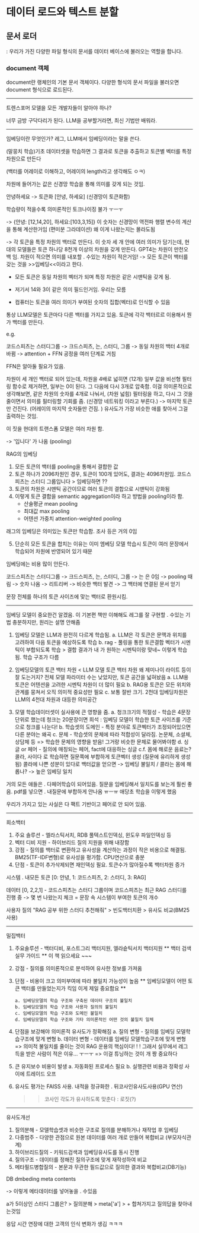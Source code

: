 # 데이터 로드와 텍스트 분할

## 문서 로더

: 우리가 가진 다양한 파일 형식의 문서를 데이터 베이스에 불러오는 역할을 합니다.

### document 객체

document란 랭체인의 기본 문서 객체이다. 다양한 형식의 문서 파일을 불러오면 document 형식으로 로드된다.

---

트렌스포머 모델을 모든 개발자들이 알아야 하나?

너무 금방 구닥다리가 된다. LLM을 공부할거라면, 최신 기법만 배워라.

---

임베딩이란 무엇인가?
레그, LLM에서 임베딩이라는 말을 쓴다.

(말뭉치 학습)기초 데이터셋을 학습하면 그 결과로
토큰을 추출하고
토큰별 벡터를 특정 차원으로 만든다

(백터를 어레이로 이해하고, 어레이의 length라고 생각해도 ㅇㅋ)

차원에 들어가는 값은 신경망 학습을 통해 의미를 갖게 되는 것임.

안녕하세요 -> 토큰화 [안녕, 하세요] (신경망이 토큰화함)

학습량이 적을수록 의미론적인 토크나이징 불가 ㅜㅡㅜ

-> {안녕: [12,14,20], 하세요:[103,3,15]} 이 숫자는 신경망이 역전파 행렬 변수의 계산을 통해 계산한거임 (편미분 그라데이션) 왜 이게 나왔는지는 몰라도됨

-> 각 토큰을 특정 차원의 백터로 만든다. 이 숫자 세 개 안에 여러 의미가 담기는데, 현대의 모델들은 토큰 하나당 8천개 이상의 차원을 갖게 만든다. GPT4는 차원이 만천오백 임. 차원이 적으면 의미를 내포할 . 수있는 차원이 적은거임!
-> 모든 토큰이 백터를 갖는 것을 >>임베딩<<이라고 한다.

- 모든 토큰은 동일 차원의 벡터가 되며 특정 차원은 같은 시맨틱을 갖게 됨.
- 저기서 14와 3이 같은 의미 필드인거임. 우리는 모름

- 컴퓨터는 토큰을 여러 의미가 부여된 숫자의 집합(벡터)로 인식할 수 있음

통상 LLM모델은 토큰마다 다른 백터를 가지고 있음. 토큰에 각각 백터르르 이용해서 뭔가 백터를 만든다.

e.g.

코드스피츠는 스터디그룹 -> 크드스피츠, 는, 스터디, 그룹 -> 동일 차원의 백터 4개로 바뀜 -> attention + FFN 공정을 여러 단계로 거침

FFN은 알아둘 필요가 있음.

차원이 세 개인 백터로 되어 있는데, 차원을 4배로 넓히면 (12개) 일부 값을 비선형 필터링 함수로 제거하면, 일부는 0이 된다. 그 다음에 다시 3개로 압축함. 이걸 의미론적으로 생각해보면, 같은 차원의 숫자를 4개로 나눠서, (차원 넓힘) 필터링을 하고, 다시 그 것을 줄이면서 의미를 필터링할 기회를 줌. (신경망 네트워킹 이라고 부른다.) -> 마지막 토큰만 건진다. (어레이의 마지막 숫자들만 건짐. ) 유사도가 가장 비슷한 애를 찾아서 그걸 출력하는 것임.

이 짓을 현대의 트랜스폼 모델은 여러 차원 함.

-> '입니다' 가 나옴 (pooling)

RAG의 임베딩

1. 모든 토큰의 백터를 pooling을 통해서 결합한 값
2. 토큰 하나가 2096차원인 경우, 토큰이 100개 있어도, 결과는 4096차원임. 코드스피츠는 스터디 그룹입니다 > 임베딩하면 ??
3. 토큰의 차원은 시맨틱 공간이므로 여러 토큰의 결합으로 시맨틱이 강화됨
4. 이렇게 토큰 결합을 semantic aggregation이라 하고 방법을 pooling이라 함.
   - 산술평균 mean pooling
   - 최대값 max pooling
   - 어텐션 가중치 attention-weighted pooling

래그의 임베딩은 의미있는 토큰만 학습함. 조사 등은 거의 0임

5. 단순히 모든 토큰을 합치는 이유는 이미 엠베딩 모델 학습시 토큰이 여러 문장에서 학습되어 차원에 반영되어 있기 때문

임베딩에는 비용 많이 안든다.

코드스피츠는 스터디그룹 -> 크드스피츠, 는, 스터디, 그룹 -> 는 은 0임 -> pooling 때림 -> 숫자 나옴 -> 리트리버 -> 비슷한 백터 발견 -> 그 백터에 연결된 문서 얻기

문장 전체를 하나의 토큰 사이즈에 맞는 백터로 환원시킴.

---

임베딩 모델이 중요한건 알겠음.
이 기본편 책만 이해해도 레그를 잘 구현할 . 수있는 기법 충분하지만, 원리는 설명 안해줌

1. 임베딩 모델은 LLM과 완전히 다르게 학습됨.
   a. LLM은 각 토큰은 문맥과 위치를 고려하여 다음 토큰을 예상하도록 학습
   b. rag - 풀링을 통한 토큰결합 벡터가 시멘틱이 부합되도록 학습 > 결합 결과가 내 가 원하는 시멘틱이랑 맞네~ 이렇게 학습됨. 학습 구조가 다름

2. 임베딩모델의 토큰 백터 차원 < LLM 모델 토큰 백터 차원
   왜 제미나이 라이트 등이 잘 도는거지? 전체 모델 파라미터 수는 낮았지만, 토큰 공간을 넓혀놨음
   a. LLM용 토큰은 어텐션을 고려한 시멘틱 차원이 더 많이 필요
   b. RAG용 토큰은 모든 위치와 관계를 뭉쳐서 오직 의미적 중요성만 필요
   c. 보통 절반 크기. 2천대 임베딩차원은 LLM의 4천대 차원과 대등한 의미공간

3. 모델 학습데이터셋이 실사용에 큰 영향을 줌.
   a. 청크크기의 적절성 - 학습은 4문장단위로 했는데 청크는 20문장이면 희석 : 임베딩 모델이 학습한 토큰 사이즈를 기준으로 청크를 나눈다!
   b. 학습셋의 도메인 - 특정 분야로 토큰벡터가 조정되어있으면 다른 분야는 왜곡
   c. 문체 - 학습셋의 문체에 따라 적합성이 달라짐. 논문체, 소셜체, 상담체 등 => 학습한 문체의 영향을 받음! 그거랑 비슷한 문체로 물어봐야함
   d. 싱글 or 페어 - 질의에 매칭되는 페어, fact에 대응하는 싱글
   c.f. 몸에 해로운 음료는? 콜라, 사이다 로 학습하면 질문쪽에 부합하게 토큰벡터 생성 (질문에 유리하게 생성됨)
   콜라에 나쁜 성분이 있다로 백터값을 얻으면 -> 임베딩 불일치 / 콜라는 몸에 해롭나? -> 높은 임베딩 일치

거의 모든 애들은 . 다페어학습이 되어있음. 질문을 임베딩해서 일치도를 보는게 훨씬 좋음. pdf를 넣으면 . 내질문에 부합하게 안나옴 ㅠㅡㅠ 애당초 학습을 이렇게 했음

우리가 가지고 있는 사실은 다 팩트 기반이고 페어로 안 되어 있음.

---

희소백터

1. 주요 솔루션 - 엘라스틱서치, RDB 풀텍스트인덱싱, 윈도우 파일인덱싱 등
2. 벡터 디비 지원 - 하이브리드 질의 지원을 위해 내장함
3. 강점 - 질의를 백터로 변환하고 유사성을 계산하는 과정이 작은 비용으로 해결됨. BM25(TF-IDF변형)로 유사성을 평가함. CPU연산으로 충분
4. 단점 - 토큰이 추가삭제되면 재인덱싱 필요. 토큰수가 많아질수록 백터차원 증가

시스템 . 내모든 토큰
[0: 안녕, 1: 코드스피츠, 2: 스터디, 3: RAG]

데이터
[0, 2,2,1] - 코드스피츠는 스터디 그룹이며 코드스피츠는 최근 RAG 스터디를 진행 중
-> 몇 번 나왔는지 체크 = 문장 속 시스템이 부여한 토큰의 개수

사용자 질의 "RAG 공부 위한 스터디 추천해줘" > 빈도백터치환 > 유사도 비교(BM25사용)

---

밀집백터

1.  주요솔루션 - 백터디비, 포스트그리 백터지원, 엘라슽틱서치 백터지원
    ** 백터 검색 실무 가이드 ** 이 책 읽으세요 ~~~
2.  강점 - 질의를 의미론적으로 분석하여 유사한 정보를 가져옴
3.  단점 - 비용이 크고 의미부여에 따라 불일치 가능성이 높음
    ** 임베딩모델이 어떤 토큰 백터를 만들었는지가 킥임 이게 제일 중요함요 **

        a. 임베딩모델의 학습 구조와 구축된 데이터 구조의 불일치
        b. 임베딩모델의 학습 구조와 사용자 질의의 불일치
        c. 임베딩모델의 학습 구조와 도메인 불일치
        d. 임베딩모델의 학습 구조와 기타 의미론적인 어떤 것의 불일치 일체

4.  단점을 보강해야 의미론적 유사도가 정확해짐
    a. 질의 변형 - 질의를 임베딩 모델학습구조에 맞게 변형
    b. 데이터 변형 - 데이터를 임베딩 모델학습구조에 맞게 변형
    => 의미적 불일치를 줄이는 것이 RAG 운용의 핵심이다! ! ! 그래서 실무에서 레그 득을 받은 사람이 적은 이유... ㅜㅡㅜ
    => 이걸 튜닝하는 것이 개 짱 중요하다

5.  큰 유지보수 비용이 발생
    a. 자동화된 프로세스 필요
    b. 실행관련 비용과 정확성 사이에 트레이드 오프

6.  유사도 평가는 FAISS 사용. 내적을 정규화한 . 뒤코사인유사도사용(GPU 연산)
    > > 코사인 각도가 유사하도록 맞춘다 : 로짓(?)

---

유사도개선

1. 질의분해 - 모델학습셋과 비슷한 구조로 질의를 분해하거나 재작업 후 임베딩
2. 다중범주 - 다양한 관점으로 원본 데이터를 여러 개로 만들어 복합비교 (부모자식관계)
3. 하이브리드질의 - 키워드검색과 임베딩유사도를 동시 진행
4. 질의구조 - 데이터를 정해진 질의구조에 맞게 재작성하여 비교
5. 메타필드병합질의 - 본문과 무관한 필드값으로 질의한 결과와 복합비교(DB기능)

DB
dmbeding meta contents

-> 이렇게 메타데이터를 넣어놓을 . 수있음

a가 5이상인 스터디 그룹은? > 질의분해 > meta['a'] > + 합쳐가지고 질의답을 찾아내는것임

응답 시간 연장에 대한 고객의 인식 변화가 생김 ㅋㅋㅋ
